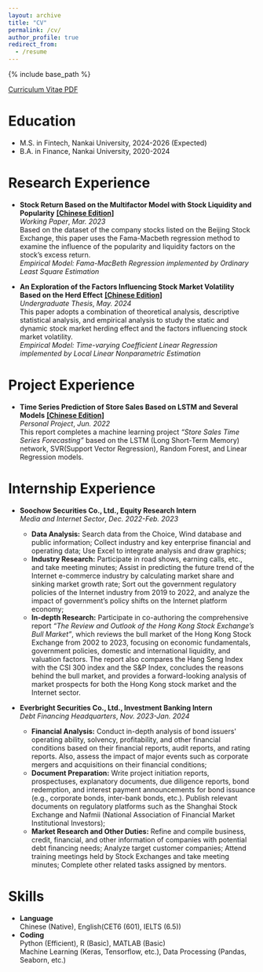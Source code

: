 ```yaml
---
layout: archive
title: "CV"
permalink: /cv/
author_profile: true
redirect_from:
  - /resume
---
```


{% include base_path %}

[Curriculum Vitae PDF](../assets/CurriculumVitae.pdf)  

Education
======
* M.S. in Fintech, Nankai University, 2024-2026 (Expected)
* B.A. in Finance, Nankai University, 2020-2024

Research Experience
======
* **Stock Return Based on the Multifactor Model with Stock Liquidity and Popularity** [**[Chinese Edition]**](../assets/知名度因子及流动性因子对股票收益率影响研究.pdf)  
  _Working Paper_, _Mar. 2023_  
  Based on the dataset of the company stocks listed on the Beijing Stock Exchange, this paper uses the Fama-Macbeth regression method to examine the influence of the popularity and liquidity factors on the stock’s excess return.  
  _Empirical Model: Fama-MacBeth Regression implemented by Ordinary Least Square Estimation_

* **An Exploration of the Factors Influencing Stock Market Volatility Based on the Herd Effect** [**[Chinese Edition]**](../assets/基于羊群效应对股票市场波动性影响因子的探究.pdf)  
  _Undergraduate Thesis_, _May. 2024_  
  This paper adopts a combination of theoretical analysis, descriptive statistical analysis, and empirical analysis to study the static and dynamic stock market herding effect and the factors influencing stock market volatility.  
  _Empirical Model: Time-varying Coefficient Linear Regression implemented by Local Linear Nonparametric Estimation_

Project Experience
======
* **Time Series Prediction of Store Sales Based on LSTM and Several Models** [**[Chinese Edition]**](../assets/2013455_李任_机器学习大作业.pdf)  
  _Personal Project_, _Jun. 2022_  
  This report completes a machine learning project _“Store Sales Time Series Forecasting”_ based on the LSTM (Long Short-Term Memory) network, SVR(Support Vector Regression), Random Forest, and Linear Regression models.
  
Internship Experience
======
* **Soochow Securities Co., Ltd., Equity Research Intern**  
  _Media and Internet Sector_, _Dec. 2022-Feb. 2023_  
  * **Data Analysis:** Search data from the Choice, Wind database and public information; Collect industry and key enterprise financial and operating data; Use Excel to integrate analysis and draw graphics;  
  * **Industry Research:** Participate in road shows, earning calls, etc., and take meeting minutes; Assist in predicting the future trend of the Internet e-commerce industry by calculating market share and sinking market growth rate; Sort out the government regulatory policies of the Internet industry from 2019 to 2022, and analyze the impact of government’s policy shifts on the Internet platform economy;  
  * **In-depth Research:** Participate in co-authoring the comprehensive report _“The Review and Outlook of the Hong Kong Stock Exchange’s Bull Market”_, which reviews the bull market of the Hong Kong Stock Exchange from 2002 to 2023, focusing on economic fundamentals, government policies, domestic and international liquidity, and valuation factors. The report also compares the Hang Seng Index with the CSI 300 index and the S&P Index, concludes the reasons behind the bull market, and provides a forward-looking analysis of market prospects for both the Hong Kong stock market and the Internet sector.

* **Everbright Securities Co., Ltd., Investment Banking Intern**  
  _Debt Financing Headquarters_, _Nov. 2023-Jan. 2024_  
  * **Financial Analysis:** Conduct in-depth analysis of bond issuers' operating ability, solvency, profitability, and other financial conditions based on their financial reports, audit reports, and rating reports. Also, assess the impact of major events such as corporate mergers and acquisitions on their financial conditions;  
  * **Document Preparation:** Write project initiation reports, prospectuses, explanatory documents, due diligence reports, bond redemption, and interest payment announcements for bond issuance (e.g., corporate bonds, inter-bank bonds, etc.).  Publish relevant documents on regulatory platforms such as the Shanghai Stock Exchange and Nafmii (National Association of Financial Market Institutional Investors);  
  * **Market Research and Other Duties:** Refine and compile business, credit, financial, and other information of companies with potential debt financing needs; Analyze target customer companies; Attend training meetings held by Stock Exchanges and take meeting minutes; Complete other related tasks assigned by mentors.
  
Skills
======
* **Language**  
  Chinese (Native), English(CET6 (601), IELTS (6.5))
* **Coding**  
  Python (Efficient), R (Basic), MATLAB (Basic)  
  Machine Learning (Keras, Tensorflow, etc.), Data Processing (Pandas, Seaborn, etc.)
 
